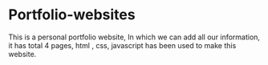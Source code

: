 # Portfolio-websites
This is a personal portfolio website, In which we can add all our information, it has total 4 pages, html , css, javascript has been used to make this website. 
